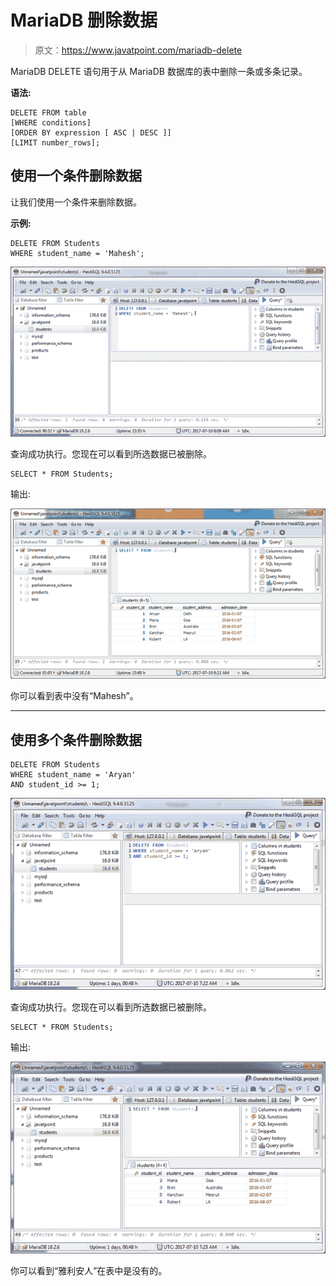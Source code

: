 # MariaDB 删除数据

> 原文：<https://www.javatpoint.com/mariadb-delete>

MariaDB DELETE 语句用于从 MariaDB 数据库的表中删除一条或多条记录。

**语法:**

```
DELETE FROM table
[WHERE conditions]
[ORDER BY expression [ ASC | DESC ]]
[LIMIT number_rows]; 

```

## 使用一个条件删除数据

让我们使用一个条件来删除数据。

**示例:**

```
DELETE FROM Students
WHERE student_name = 'Mahesh'; 

```

![Mariadb Delete data 1](img/51fe9b1f383de5bd1408c7ced9988341.png)

查询成功执行。您现在可以看到所选数据已被删除。

```
SELECT * FROM Students;

```

输出:

![Mariadb Delete data 2](img/b03dd94962b8181273f2150964f5b8f1.png)

你可以看到表中没有“Mahesh”。

* * *

## 使用多个条件删除数据

```
DELETE FROM Students
WHERE student_name = 'Aryan'
AND student_id >= 1; 

```

![Mariadb Delete data 3](img/582c3e7544eb6eec0d14266492b51ae8.png)

查询成功执行。您现在可以看到所选数据已被删除。

```
SELECT * FROM Students;

```

输出:

![Mariadb Delete data 4](img/037c97cab662200a046ed01ec4a72171.png)

你可以看到“雅利安人”在表中是没有的。